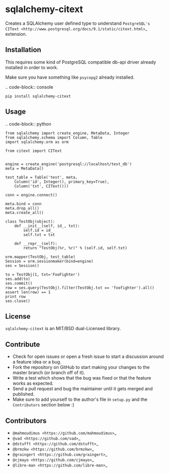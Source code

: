 sqlalchemy-citext
=================

Creates a SQLAlchemy user defined type to understand
`PostgreSQL's CIText <http://www.postgresql.org/docs/9.1/static/citext.html>`_
extension.

Installation
------------

This requires some kind of PostgreSQL compatible db-api driver already
installed in order to work.

Make sure you have something like ``psycopg2`` already installed.

.. code-block:: console

    pip install sqlalchemy-citext

Usage
-----

.. code-block:: python

    from sqlalchemy import create_engine, MetaData, Integer
    from sqlalchemy.schema import Column, Table
    import sqlalchemy.orm as orm

    from citext import CIText


    engine = create_engine('postgresql://localhost/test_db')
    meta = MetaData()

    test_table = Table('test', meta,
        Column('id', Integer(), primary_key=True),
        Column('txt', CIText()))

    conn = engine.connect()

    meta.bind = conn
    meta.drop_all()
    meta.create_all()

    class TestObj(object):
        def __init__(self, id_, txt):
            self.id = id_
            self.txt = txt

        def __repr__(self):
            return "TestObj(%r, %r)" % (self.id, self.txt)

    orm.mapper(TestObj, test_table)
    Session = orm.sessionmaker(bind=engine)
    ses = Session()

    to = TestObj(1, txt='FooFighter')
    ses.add(to)
    ses.commit()
    row = ses.query(TestObj).filter(TestObj.txt == 'foofighter').all()
    assert len(row) == 1
    print row
    ses.close()


License
-------

``sqlalchemy-citext`` is an MIT/BSD dual-Licensed library.


Contribute
----------

- Check for open issues or open a fresh issue to start a discussion around a
  feature idea or a bug.
- Fork the repository on GitHub to start making your changes to the master
  branch (or branch off of it).
- Write a test which shows that the bug was fixed or that the feature
  works as expected.
- Send a pull request and bug the maintainer until it gets merged and
  published.
- Make sure to add yourself to the author's file in ``setup.py`` and the
  ``Contributors`` section below :)

Contributors
------------

- `@mahmoudimus <https://github.com/mahmoudimus>`_
- `@vad <https://github.com/vad>`_
- `@dstufft <https://github.com/dstufft>`_
- `@brmzkw <https://github.com/brmzkw>`_
- `@graingert <https://github.com/graingert>`_
- `@cjmayo <https://github.com/cjmayo>`_
- `@libre-man <https://github.com/libre-man>`_
